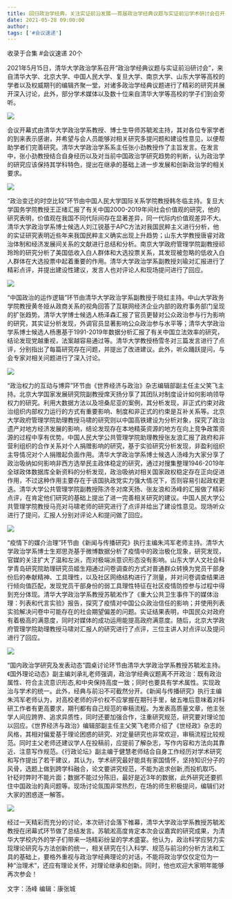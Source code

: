 ```yaml
---
title: 回归政治学经典，关注实证前沿发展——首届政治学经典议题与实证前沿学术研讨会召开
date: 2021-05-28 09:00:00
author: 
tags: ['#会议速递']
---
```



收录于合集 #会议速递 20个

2021年5月15日，清华大学政治学系召开“政治学经典议题与实证前沿研讨会”，来自清华大学、北京大学、中国人民大学、复旦大学、南京大学、山东大学等高校的学者以及权威期刊的编辑齐聚一堂，对诸多政治学经典议题进行了精彩的研究并展开深入讨论，此外，部分学术媒体以及数十位来自清华大学等高校的学子们到会旁听。

![](/images/114/2.png)

会议开幕式由清华大学政治学系教授、博士生导师苏毓淞主持，其对各位专家学者的到来表示感谢，并希望与会人员能够对相关研究多提问题和建设性意见，以便帮助学者们完善研究。清华大学政治学系系主任张小劲教授作了主旨发言。在发言中，张小劲教授结合自身经历以及对当前中国政治学研究趋势的判断，认为政治学的研究应该保持其学科特色，提出在继承的基础上进一步发展和创新政治学的相关要求。

![](/images/114/3.png)

“政治变迁的时空比较”环节由中国人民大学国际关系学院教授韩冬临主持。复旦大学国务学院教授王正绪汇报了有关中国2000-2019年间社会价值观的研究，他的研究表明，价值观在我国不同代际间存在显著差异，同一代际内价值观差异不大。清华大学政治学系博士候选人刘江锐基于APC方法对我国民粹主义进行分析，他的实证研究表明近些年来我国民粹主义确实出现上升趋势；山东大学教授唐睿对政治体制和经济发展间关系的文献进行总结和分析。南京大学政府管理学院副教授祁玲玲的研究分析了美国低收入白人群体和大选投票关系，其发现被忽略的低收入白人群体在大选投票中起着重要的作用。清华大学政治学系副教授刘瑜对汇报进行了精彩点评，并提出建设性建议，发言人也对评论人和现场提问进行了回应。

![](/images/114/4.png)

“中国政治的运作逻辑”环节由清华大学政治学系副教授于晓虹主持。中山大学政务学院教授黄冬娅从政商关系的视角回答了互联网经济企业内部的政府事务部门呈现的扩张趋势。清华大学博士候选人杨泽森汇报了官员更替对公众政治参与行为影响的研究，其实证分析发现，外调官员显著影响公众政治参与水平等；清华大学政治学系博士候选人杨惠基于1991-2019年数据分析汇报了有关中国立法效率的研究，结论发现党越重视，法案越容易通过等。清华大学教授杨雪冬对三篇发言进行了点评，分别指出了每篇研究存在问题，并提出了改进建议。此外，听众踊跃提问，与会专家对相关问题进行了深入讨论。

![](/images/114/5.png)

“政治权力的互动与博弈”环节由《世界经济与政治》杂志编辑部副主任主父笑飞主持。北京大学国家发展研究院副教授席天扬分享了其团队对制度设计如何影响领导权力的研究。利用大数据方法以及坦桑尼亚的案例，其分析发现，非正式约束对政治组织内部权力运行的方式有重要影响、制度和非正式的约束是互补关系等。北京大学政府管理学院助理教授马啸的研究则以中国高铁建设为分析对象，探究了政治遗产对地方经济发展的影响，结论发现存在本地精英资源的地方在向上竞争政策资源的过程中享有优势。中国人民大学公共管理学院助理教授张友浪汇报了政府和非营利组织的合作关系对个人捐赠影响的研究，基于实验研究分析发现，非盈利组织主导情况对个人捐赠起负面作用。清华大学政治学系博士候选人汤峰为大家分享了政治吸纳如何影响非西方选举民主政体稳定的研究，通过对搜集整理1946-2019年全球政体数据库全新资料的分析发现，政治吸纳对相关国家政权稳定存在正向促进作用，不过这种作用主要存在于该国执政党实力强大情况下，否则容易引起政权更迭。清华大学公共管理学院副教授陈济冬对席天扬、张友浪和汤峰的汇报做了精彩点评，在肯定他们研究的基础上提出了进一完善相关研究的建议。中国人民大学公共管理学院教授马亮对马啸老师的研究进行了点评并给出了建设性意见。现场听众进行了提问，汇报人分别对评论人和提问做了回应。

![](/images/114/6.png)

“疫情下的媒介治理”环节由《新闻与传播研究》执行主编朱鸿军老师主持。清华大学政治学系博士生郑思尧基于微博数据分析了疫情中的政治极化现象，研究发现，官媒的关注扩大了温和左派，而对极端派意识形态没有影响。山东大学人文社会科学青岛研究院助理研究员姬生翔通过问卷调查的方式对普通群众转换为党员干部身份后的奉献精神、工具理性，以及社区网络结构进行了测量，并对问卷调查结果进行倾向值匹配，发现党员干部身份的弱工具理性特征在社区疫情防控参与过程中得到充分体现。清华大学政治学系教授苏毓淞作了《重大公共卫生事件下的媒体治理：列表和代言实验》报告，探究了疫情对中国公众政治信任的影响；并使用列表实验解决问卷中可能存在的社会期望偏差的问题。实证结果表明，中国民众对政府有着极高的满意度，同时对媒体的成功运用能提高政府满意度。随后，北京大学政府管理学院助理教授马啸对汇报人的研究进行了点评，三位主讲人对点评以及提问进行了回应。

![](/images/114/7.png)

“国内政治学研究及发表动态”圆桌讨论环节由清华大学政治学系教授苏毓淞主持。《国外理论动态》副主编刘承礼老师强调，政治学经典议题离不开政治：既有政治属性、符合主流意识形态,和中央保持高度一致；同时也要具有学术属性。实现政治与学术的统一。此外，经典与前沿不可截然分开。《新闻与传播研究》执行主编朱鸿军老师认为，对高校老师的评价权不应掌握在期刊手里，破五唯后意味着对科研工作者有更高要求，期刊都有自己规范的审稿流程。为发表高质量文章，他主张学人间应跨界、追求异质性，同时还要加强合作，注重研究规范，研究要对理论加以回应。《世界经济与政治》编辑部副主任主父笑飞老师介绍了《世经政》杂志的风格，其相对偏爱基于理论困惑的研究、对定量研究也非常欢迎，审稿流程比较规范。同时主父老师还建议学人在投稿前，应提前了解杂志，写作内容和方法向其靠近、注意写作规范。《行政论坛》副主编于健慧老师结合自身工作经历对学术研究和写作提出了若干建议，其认为，学术研究最好能具有家国情怀，坚持知识分子的风骨，选题上做到跨学科融合，论文要讲究规范，不能为追求创新,而投机取巧、针砭时弊时不能片面；数据不能过分陈旧，最好是近3年的数据，此外研究还要抓住中国政治的真问题等。现场讨论氛围非常热烈，在场的师生积极提问，编辑们对大家的困惑逐一解答。

![](/images/114/8.png)

经过一天精彩而充分的讨论，本次研讨会落下帷幕，清华大学政治学系教授苏毓淞教授在闭幕式环节做了总结发言。苏毓淞高度肯定本次会议嘉宾的研究成果，为清华大学校内外的学子们带来一场精彩纷呈的学术盛宴。他认为，政治科学应努力实现理论研究与方法创新的统一，相关研究在引入科学、规范与前沿的分析方法和工具的基础上，要格外重视与政治学经典理论的对话，不能将政治学仅仅定位为一种“治理术”，还应有理论关怀，对理论继承和创新。同时，他也欢迎大家明年能够再次参会！  

  

文字：汤峰 编辑：康张城  

  

